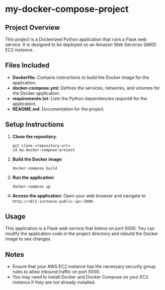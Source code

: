 # my-docker-compose-project

## Project Overview
This project is a Dockerized Python application that runs a Flask web service. It is designed to be deployed on an Amazon Web Services (AWS) EC2 instance.

## Files Included
- **Dockerfile**: Contains instructions to build the Docker image for the application.
- **docker-compose.yml**: Defines the services, networks, and volumes for the Docker application.
- **requirements.txt**: Lists the Python dependencies required for the application.
- **README.md**: Documentation for the project.

## Setup Instructions
1. **Clone the repository**:
   ```
   git clone <repository-url>
   cd my-docker-compose-project
   ```

2. **Build the Docker image**:
   ```
   docker-compose build
   ```

3. **Run the application**:
   ```
   docker-compose up
   ```

4. **Access the application**:
   Open your web browser and navigate to `http://<EC2-instance-public-ip>:5000`.

## Usage
This application is a Flask web service that listens on port 5000. You can modify the application code in the project directory and rebuild the Docker image to see changes.

## Notes
- Ensure that your AWS EC2 instance has the necessary security group rules to allow inbound traffic on port 5000.
- You may need to install Docker and Docker Compose on your EC2 instance if they are not already installed.